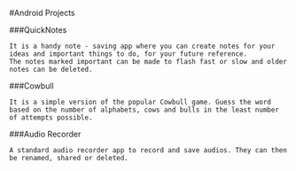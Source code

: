#Android Projects

###QuickNotes

	It is a handy note - saving app where you can create notes for your ideas and important things to do, for your future reference.
	The notes marked important can be made to flash fast or slow and older notes can be deleted. 

###Cowbull

	It is a simple version of the popular Cowbull game. Guess the word based on the number of alphabets, cows and bulls in the least number 	of attempts possible.

###Audio Recorder

	A standard audio recorder app to record and save audios. They can then be renamed, shared or deleted.
